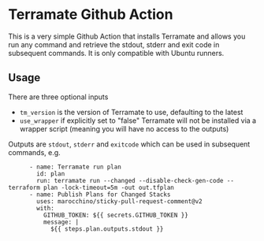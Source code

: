 # Terramate Github Action

This is a very simple Github Action that installs Terramate and allows you run any command and retrieve the stdout, stderr and exit code in subsequent commands. It is only compatible with Ubuntu runners.

## Usage

There are three optional inputs
* `tm_version` is the version of Terramate to use, defaulting to the latest 
* `use_wrapper` if explicitly set to "false" Terramate will not be installed via a wrapper script (meaning you will have no access to the outputs)

Outputs are `stdout`, `stderr` and `exitcode` which can be used in subsequent commands, e.g.

```
      - name: Terramate run plan
        id: plan
        run: terramate run --changed --disable-check-gen-code -- terraform plan -lock-timeout=5m -out out.tfplan
      - name: Publish Plans for Changed Stacks
        uses: marocchino/sticky-pull-request-comment@v2
        with:
          GITHUB_TOKEN: ${{ secrets.GITHUB_TOKEN }}
          message: |
            ${{ steps.plan.outputs.stdout }}
```

